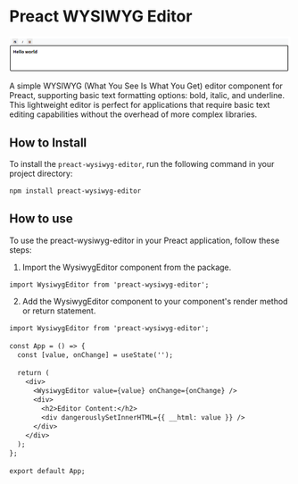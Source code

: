 # Preact WYSIWYG Editor

<img width="1144" alt="Preact WYSIWYG Editor" src="./image.png">

A simple WYSIWYG (What You See Is What You Get) editor component for Preact, supporting basic text formatting options: bold, italic, and underline. This lightweight editor is perfect for applications that require basic text editing capabilities without the overhead of more complex libraries.

## How to Install

To install the `preact-wysiwyg-editor`, run the following command in your project directory:

```bash
npm install preact-wysiwyg-editor
```

## How to use
To use the preact-wysiwyg-editor in your Preact application, follow these steps:

1. Import the WysiwygEditor component from the package.
```tsx
import WysiwygEditor from 'preact-wysiwyg-editor';
```
2. Add the WysiwygEditor component to your component's render method or return statement.
```tsx
import WysiwygEditor from 'preact-wysiwyg-editor';

const App = () => {
  const [value, onChange] = useState('');

  return (
    <div>
      <WysiwygEditor value={value} onChange={onChange} />
      <div>
        <h2>Editor Content:</h2>
        <div dangerouslySetInnerHTML={{ __html: value }} />
      </div>
    </div>
  );
};

export default App;
```